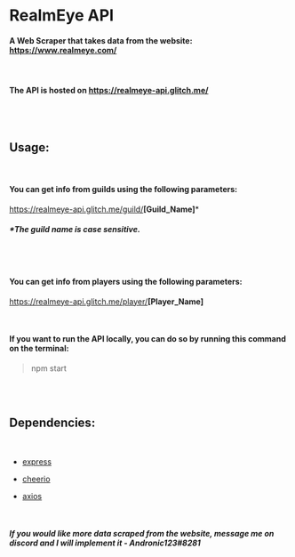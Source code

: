 # RealmEye API

#### A Web Scraper that takes data from the website: https://www.realmeye.com/

<br>

#### The API is hosted on https://realmeye-api.glitch.me/


<br><br>

## <b>Usage:</b>

<br>

#### You can get info from guilds using the following parameters:

https://realmeye-api.glitch.me/guild/<b>[Guild_Name]</b>*

##### *The guild name is case sensitive.

<br><br>

#### You can get info from players using the following parameters:

https://realmeye-api.glitch.me/player/<b>[Player_Name]</b>

<br>

#### If you want to run the API locally, you can do so by running this command on the terminal:

> npm start

<br><br>

##  <b>Dependencies:</b>

<br>

- [express](https://www.npmjs.com/package/express)

- [cheerio](https://www.npmjs.com/package/cheerio)

- [axios](https://www.npmjs.com/package/axios)

<br>

##### *If you would like more data scraped from the website, message me on discord and I will implement it - Andronic123#8281*